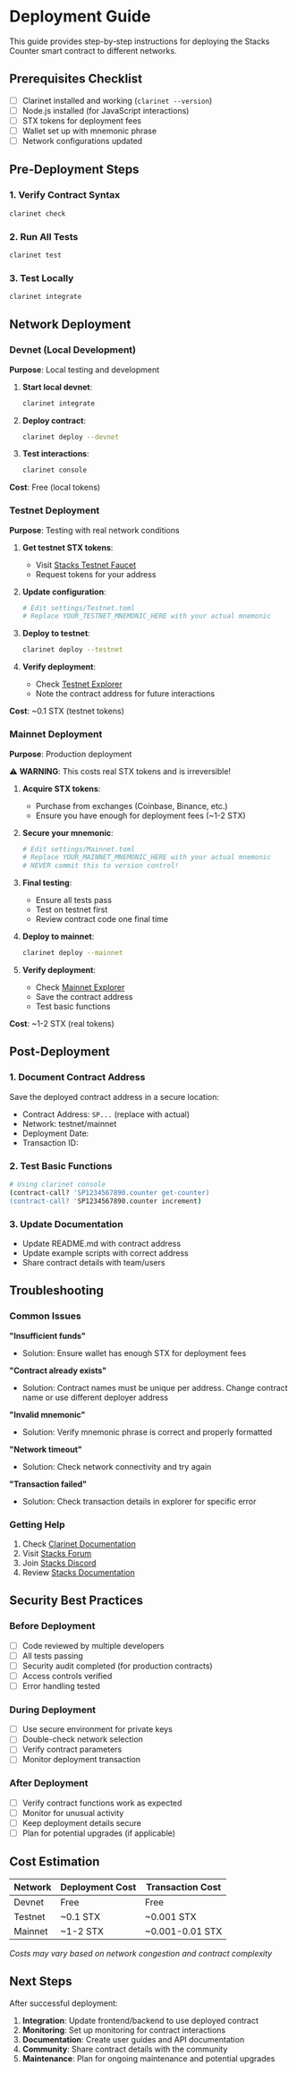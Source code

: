 # Deployment Guide

This guide provides step-by-step instructions for deploying the Stacks Counter smart contract to different networks.

## Prerequisites Checklist

- [ ] Clarinet installed and working (`clarinet --version`)
- [ ] Node.js installed (for JavaScript interactions)
- [ ] STX tokens for deployment fees
- [ ] Wallet set up with mnemonic phrase
- [ ] Network configurations updated

## Pre-Deployment Steps

### 1. Verify Contract Syntax
```bash
clarinet check
```

### 2. Run All Tests
```bash
clarinet test
```

### 3. Test Locally
```bash
clarinet integrate
```

## Network Deployment

### Devnet (Local Development)

**Purpose**: Local testing and development

1. **Start local devnet**:
   ```bash
   clarinet integrate
   ```

2. **Deploy contract**:
   ```bash
   clarinet deploy --devnet
   ```

3. **Test interactions**:
   ```bash
   clarinet console
   ```

**Cost**: Free (local tokens)

### Testnet Deployment

**Purpose**: Testing with real network conditions

1. **Get testnet STX tokens**:
   - Visit [Stacks Testnet Faucet](https://explorer.stacks.co/sandbox/faucet?chain=testnet)
   - Request tokens for your address

2. **Update configuration**:
   ```bash
   # Edit settings/Testnet.toml
   # Replace YOUR_TESTNET_MNEMONIC_HERE with your actual mnemonic
   ```

3. **Deploy to testnet**:
   ```bash
   clarinet deploy --testnet
   ```

4. **Verify deployment**:
   - Check [Testnet Explorer](https://explorer.stacks.co/?chain=testnet)
   - Note the contract address for future interactions

**Cost**: ~0.1 STX (testnet tokens)

### Mainnet Deployment

**Purpose**: Production deployment

⚠️ **WARNING**: This costs real STX tokens and is irreversible!

1. **Acquire STX tokens**:
   - Purchase from exchanges (Coinbase, Binance, etc.)
   - Ensure you have enough for deployment fees (~1-2 STX)

2. **Secure your mnemonic**:
   ```bash
   # Edit settings/Mainnet.toml
   # Replace YOUR_MAINNET_MNEMONIC_HERE with your actual mnemonic
   # NEVER commit this to version control!
   ```

3. **Final testing**:
   - Ensure all tests pass
   - Test on testnet first
   - Review contract code one final time

4. **Deploy to mainnet**:
   ```bash
   clarinet deploy --mainnet
   ```

5. **Verify deployment**:
   - Check [Mainnet Explorer](https://explorer.stacks.co/)
   - Save the contract address
   - Test basic functions

**Cost**: ~1-2 STX (real tokens)

## Post-Deployment

### 1. Document Contract Address
Save the deployed contract address in a secure location:
- Contract Address: `SP...` (replace with actual)
- Network: testnet/mainnet
- Deployment Date: 
- Transaction ID: 

### 2. Test Basic Functions
```bash
# Using clarinet console
(contract-call? 'SP1234567890.counter get-counter)
(contract-call? 'SP1234567890.counter increment)
```

### 3. Update Documentation
- Update README.md with contract address
- Update example scripts with correct address
- Share contract details with team/users

## Troubleshooting

### Common Issues

**"Insufficient funds"**
- Solution: Ensure wallet has enough STX for deployment fees

**"Contract already exists"**
- Solution: Contract names must be unique per address. Change contract name or use different deployer address

**"Invalid mnemonic"**
- Solution: Verify mnemonic phrase is correct and properly formatted

**"Network timeout"**
- Solution: Check network connectivity and try again

**"Transaction failed"**
- Solution: Check transaction details in explorer for specific error

### Getting Help

1. Check [Clarinet Documentation](https://docs.hiro.so/clarinet/)
2. Visit [Stacks Forum](https://forum.stacks.org/)
3. Join [Stacks Discord](https://discord.gg/stacks)
4. Review [Stacks Documentation](https://docs.stacks.co/)

## Security Best Practices

### Before Deployment
- [ ] Code reviewed by multiple developers
- [ ] All tests passing
- [ ] Security audit completed (for production contracts)
- [ ] Access controls verified
- [ ] Error handling tested

### During Deployment
- [ ] Use secure environment for private keys
- [ ] Double-check network selection
- [ ] Verify contract parameters
- [ ] Monitor deployment transaction

### After Deployment
- [ ] Verify contract functions work as expected
- [ ] Monitor for unusual activity
- [ ] Keep deployment details secure
- [ ] Plan for potential upgrades (if applicable)

## Cost Estimation

| Network | Deployment Cost | Transaction Cost |
|---------|----------------|------------------|
| Devnet  | Free           | Free             |
| Testnet | ~0.1 STX       | ~0.001 STX       |
| Mainnet | ~1-2 STX       | ~0.001-0.01 STX  |

*Costs may vary based on network congestion and contract complexity*

## Next Steps

After successful deployment:

1. **Integration**: Update frontend/backend to use deployed contract
2. **Monitoring**: Set up monitoring for contract interactions
3. **Documentation**: Create user guides and API documentation
4. **Community**: Share contract details with the community
5. **Maintenance**: Plan for ongoing maintenance and potential upgrades
